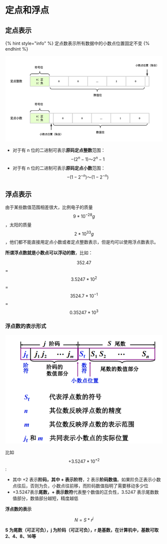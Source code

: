 # 定点和浮点

## 定点表示

{% hint style="info" %}
定点数表示所有数据中的小数点位置固定不变
{% endhint %}

![](../.gitbook/assets/shu-ju-biao-shi-yu-yun-suan-you-fu-hao-ding-dian-shu-.png)

* 对于有 n 位的二进制可表示**原码定点整数**范围： $$-(2^{n}-1)～2^{n}-1$$ 
* 对于有 n 位的二进制可表示**原码定点小数**范围： $$-(1-2^{-n})～(1-2^{-n})$$ 

## 浮点表示

由于某些数值范围相差很大，比例电子的质量 $$9*10^{-28}g$$ ，太阳的质量 $$2*10^{33}g$$ ，他们都不能直接用定点小数或者定点整数表示，但是均可以使用浮点数表示。

**所谓浮点数就是小数点可以浮动的数**，比如：

$$352.47$$ = $$3.5247*10^{2}$$ = $$3524.7*10^{-1}$$ = $$0.35247*10^{3}$$ 

### 浮点数的表示形式

![](../.gitbook/assets/fu-dian-biao-shi-fa-.png)

比如 $$+3.5247*10^{+2}$$ :

* 其中 +2 表示**阶码，**其中 + 表示**阶符**，2 表示**阶码数值**。如果阶负正表示小数点往后，否则为负，小数点往前移，而阶码数值指明了需要移动多少位
* +3.5247表示**尾数，+ 表示数符**代表整个数值的正负性，3.5247 表示尾数数值部分，数值部分越短，精度越低

**浮点数的表示**

$$
N=S*r^{j}
$$

**S 为尾数（可正可负），j 为阶码（可正可负），r 是基数，在计算机中，基数可取 2、4、8、16等**

